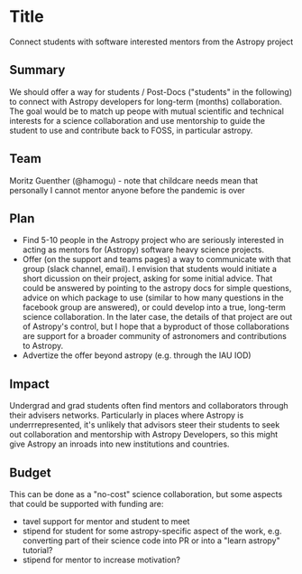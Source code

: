 # Title
Connect students with software interested mentors from the Astropy project

## Summary 
We should offer a way for students / Post-Docs ("students" in the following) to connect with Astropy developers for long-term (months) collaboration. The goal would be to match up peope with mutual scientific and technical interests for a science collaboration and use mentorship to guide the student to use and contribute back to FOSS, in particular astropy. 

## Team 
Moritz Guenther (@hamogu) - note that childcare needs mean that personally I cannot mentor anyone before the pandemic is over

## Plan
- Find 5-10 people in the Astropy project who are seriously interested in acting as mentors for (Astropy) software heavy science projects.
- Offer (on the support and teams pages) a way to communicate with that group (slack channel, email). I envision that students would initiate a short dicussion on their project, asking for some initial advice. That could be answered by pointing to the astropy docs for simple questions, advice on which package to use (similar to how many questions in the facebook group are answered), or could develop into a true, long-term science collaboration. In the later case, the details of that project are out of Astropy's control, but I hope that a byproduct of those collaborations are support for a broader community of astronomers and contributions to Astropy.
- Advertize the offer beyond astropy (e.g. through the IAU IOD)

## Impact
Undergrad and grad students often find mentors and collaborators through their advisers networks. Particularly in places where Astropy is underrrepresented, it's unlikely that advisors steer their students to seek out collaboration and mentorship with Astropy Developers, so this might give Astropy an inroads into new institutions and countries.

## Budget
This can be done as a "no-cost" science collaboration, but some aspects that could be supported with funding are:

- tavel support for mentor and student to meet
- stipend for student for some astropy-specific aspect of the work, e.g. converting part of their science code into PR or into a "learn astropy" tutorial?
- stipend for mentor to increase motivation?
